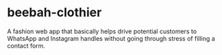 # beebah-clothier
A fashion web app that basically helps drive potential customers to WhatsApp and Instagram handles without going through stress of filling  a contact form.
